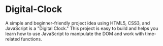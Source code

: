 # Digital-Clock
A simple and beginner-friendly project idea using HTML5, CSS3, and JavaScript is a "Digital Clock." This project is easy to build and helps you learn how to use JavaScript to manipulate the DOM and work with time-related functions.
